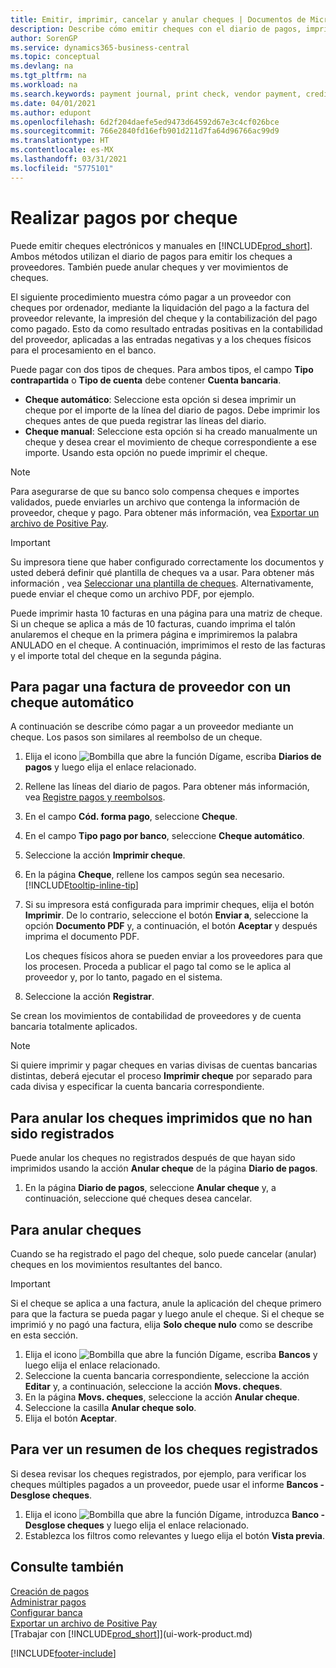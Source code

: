 ```yaml
---
title: Emitir, imprimir, cancelar y anular cheques | Documentos de Microsoft
description: Describe cómo emitir cheques con el diario de pagos, imprimir cheques y anular o ver movimientos de cheques en Business Central.
author: SorenGP
ms.service: dynamics365-business-central
ms.topic: conceptual
ms.devlang: na
ms.tgt_pltfrm: na
ms.workload: na
ms.search.keywords: payment journal, print check, vendor payment, creditor, debt, balance due, AP
ms.date: 04/01/2021
ms.author: edupont
ms.openlocfilehash: 6d2f204daefe5ed9473d64592d67e3c4cf026bce
ms.sourcegitcommit: 766e2840fd16efb901d211d7fa64d96766ac99d9
ms.translationtype: HT
ms.contentlocale: es-MX
ms.lasthandoff: 03/31/2021
ms.locfileid: "5775101"
---
```

# <a name="make-check-payments"></a>Realizar pagos por cheque

Puede emitir cheques electrónicos y manuales en [!INCLUDE[prod_short](includes/prod_short.md)]. Ambos métodos utilizan el diario de pagos para emitir los cheques a proveedores. También puede anular cheques y ver movimientos de cheques.

El siguiente procedimiento muestra cómo pagar a un proveedor con cheques por ordenador, mediante la liquidación del pago a la factura del proveedor relevante, la impresión del cheque y la contabilización del pago como pagado. Esto da como resultado entradas positivas en la contabilidad del proveedor, aplicadas a las entradas negativas y a los cheques físicos para el procesamiento en el banco.

Puede pagar con dos tipos de cheques. Para ambos tipos, el campo **Tipo contrapartida** o **Tipo de cuenta** debe contener **Cuenta bancaria**.

- **Cheque automático**: Seleccione esta opción si desea imprimir un cheque por el importe de la línea del diario de pagos. Debe imprimir los cheques antes de que pueda registrar las líneas del diario.
- **Cheque manual**: Seleccione esta opción si ha creado manualmente un cheque y desea crear el movimiento de cheque correspondiente a ese importe. Usando esta opción no puede imprimir el cheque.

> [!NOTE]  
> Para asegurarse de que su banco solo compensa cheques e importes validados, puede enviarles un archivo que contenga la información de proveedor, cheque y pago. Para obtener más información, vea [Exportar un archivo de Positive Pay](finance-how-positive-pay.md).

> [!IMPORTANT]
> Su impresora tiene que haber configurado correctamente los documentos y usted deberá definir qué plantilla de cheques va a usar. Para obtener más información , vea [Seleccionar una plantilla de cheques](finance-how-define-check-layouts.md). Alternativamente, puede enviar el cheque como un archivo PDF, por ejemplo.  

Puede imprimir hasta 10 facturas en una página para una matriz de cheque. Si un cheque se aplica a más de 10 facturas, cuando imprima el talón anularemos el cheque en la primera página e imprimiremos la palabra ANULADO en el cheque. A continuación, imprimimos el resto de las facturas y el importe total del cheque en la segunda página.

## <a name="to-pay-a-vendor-invoice-with-a-computer-check"></a>Para pagar una factura de proveedor con un cheque automático
A continuación se describe cómo pagar a un proveedor mediante un cheque. Los pasos son similares al reembolso de un cheque.

1. Elija el icono ![Bombilla que abre la función Dígame](media/ui-search/search_small.png "Dígame qué desea hacer"), escriba **Diarios de pagos** y luego elija el enlace relacionado.
2. Rellene las líneas del diario de pagos. Para obtener más información, vea [Registre pagos y reembolsos](payables-how-post-payments-refunds.md).
3. En el campo **Cód. forma pago**, seleccione **Cheque**.
4. En el campo **Tipo pago por banco**, seleccione **Cheque automático**.
5. Seleccione la acción **Imprimir cheque**.
6. En la página **Cheque**, rellene los campos según sea necesario. [!INCLUDE[tooltip-inline-tip](includes/tooltip-inline-tip_md.md)]
7. Si su impresora está configurada para imprimir cheques, elija el botón **Imprimir**. De lo contrario, seleccione el botón **Enviar a**, seleccione la opción **Documento PDF** y, a continuación, el botón **Aceptar** y después imprima el documento PDF.

    Los cheques físicos ahora se pueden enviar a los proveedores para que los procesen. Proceda a publicar el pago tal como se le aplica al proveedor y, por lo tanto, pagado en el sistema.
8. Seleccione la acción **Registrar**.

Se crean los movimientos de contabilidad de proveedores y de cuenta bancaria totalmente aplicados.

> [!NOTE]  
> Si quiere imprimir y pagar cheques en varias divisas de cuentas bancarias distintas, deberá ejecutar el proceso **Imprimir cheque** por separado para cada divisa y especificar la cuenta bancaria correspondiente.

## <a name="to-cancel-printed-checks-that-are-not-posted"></a>Para anular los cheques imprimidos que no han sido registrados
Puede anular los cheques no registrados después de que hayan sido imprimidos usando la acción **Anular cheque** de la página **Diario de pagos**.

1. En la página **Diario de pagos**, seleccione **Anular cheque** y, a continuación, seleccione qué cheques desea cancelar.

## <a name="to-void-checks"></a>Para anular cheques

Cuando se ha registrado el pago del cheque, solo puede cancelar (anular) cheques en los movimientos resultantes del banco.

> [!IMPORTANT]
> Si el cheque se aplica a una factura, anule la aplicación del cheque primero para que la factura se pueda pagar y luego anule el cheque. Si el cheque se imprimió y no pagó una factura, elija **Solo cheque nulo** como se describe en esta sección.

1. Elija el icono ![Bombilla que abre la función Dígame](media/ui-search/search_small.png "Dígame qué desea hacer"), escriba **Bancos** y luego elija el enlace relacionado.
2. Seleccione la cuenta bancaria correspondiente, seleccione la acción **Editar** y, a continuación, seleccione la acción **Movs. cheques**.
3. En la página **Movs. cheques**, seleccione la acción **Anular cheque**.
4. Seleccione la casilla **Anular cheque solo**.
5. Elija el botón **Aceptar**.

## <a name="to-view-a-summary-of-posted-checks"></a>Para ver un resumen de los cheques registrados
Si desea revisar los cheques registrados, por ejemplo, para verificar los cheques múltiples pagados a un proveedor, puede usar el informe **Bancos - Desglose cheques**.
1. Elija el icono ![Bombilla que abre la función Dígame](media/ui-search/search_small.png "Dígame qué desea hacer"), introduzca **Banco - Desglose cheques** y luego elija el enlace relacionado.
2. Establezca los filtros como relevantes y luego elija el botón **Vista previa**.

## <a name="see-also"></a>Consulte también
[Creación de pagos](payables-make-payments.md)  
[Administrar pagos](payables-manage-payables.md)  
[Configurar banca](bank-setup-banking.md)  
[Exportar un archivo de Positive Pay](finance-how-positive-pay.md)  
[Trabajar con [!INCLUDE[prod_short](includes/prod_short.md)]](ui-work-product.md)  


[!INCLUDE[footer-include](includes/footer-banner.md)]